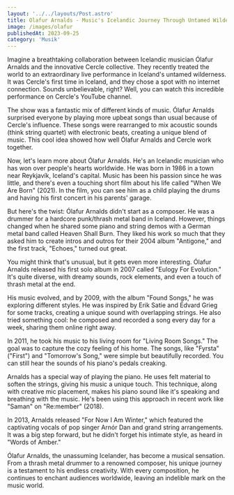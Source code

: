 ```yaml
---
layout: '../../layouts/Post.astro'
title: Olafur Arnalds - Music's Icelandic Journey Through Untamed Wilderness
image: /images/olafur
publishedAt: 2023-09-25
category: 'Musik'
---
```


Imagine a breathtaking collaboration between Icelandic musician Ólafur Arnalds and the innovative Cercle collective. They recently treated the world to an extraordinary live performance in Iceland's untamed wilderness. It was Cercle's first time in Iceland, and they chose a spot with no internet connection. Sounds unbelievable, right? Well, you can watch this incredible performance on Cercle's YouTube channel.

The show was a fantastic mix of different kinds of music. Ólafur Arnalds surprised everyone by playing more upbeat songs than usual because of Cercle's influence. These songs were rearranged to mix acoustic sounds (think string quartet) with electronic beats, creating a unique blend of music. This cool idea showed how well Ólafur Arnalds and Cercle work together.

Now, let's learn more about Ólafur Arnalds. He's an Icelandic musician who has won over people's hearts worldwide. He was born in 1986 in a town near Reykjavík, Iceland's capital. Music has been his passion since he was little, and there's even a touching short film about his life called "When We Are Born" (2021). In the film, you can see him as a child playing the drums and having his first concert in his parents' garage.

But here's the twist: Ólafur Arnalds didn't start as a composer. He was a drummer for a hardcore punk/thrash metal band in Iceland. However, things changed when he shared some piano and string demos with a German metal band called Heaven Shall Burn. They liked his work so much that they asked him to create intros and outros for their 2004 album "Antigone," and the first track, "Echoes," turned out great.

You might think that's unusual, but it gets even more interesting. Ólafur Arnalds released his first solo album in 2007 called "Eulogy For Evolution." It's quite diverse, with dreamy sounds, rock elements, and even a touch of thrash metal at the end.

His music evolved, and by 2009, with the album "Found Songs," he was exploring different styles. He was inspired by Erik Satie and Edvard Grieg for some tracks, creating a unique sound with overlapping strings. He also tried something cool: he composed and recorded a song every day for a week, sharing them online right away.

In 2011, he took his music to his living room for "Living Room Songs." The goal was to capture the cozy feeling of his home. The songs, like "Fyrsta" ("First") and "Tomorrow's Song," were simple but beautifully recorded. You can still hear the sounds of his piano's pedals creaking.

Arnalds has a special way of playing the piano. He uses felt material to soften the strings, giving his music a unique touch. This technique, along with creative mic placement, makes his piano sound like it's speaking and breathing with the music. He's been using this approach in recent work like "Saman" on "Re:member" (2018).

In 2013, Arnalds released "For Now I Am Winter," which featured the captivating vocals of pop singer Arnór Dan and grand string arrangements. It was a big step forward, but he didn't forget his intimate style, as heard in "Words of Amber."

Ólafur Arnalds, the unassuming Icelander, has become a musical sensation. From a thrash metal drummer to a renowned composer, his unique journey is a testament to his endless creativity. With every composition, he continues to enchant audiences worldwide, leaving an indelible mark on the music world.
